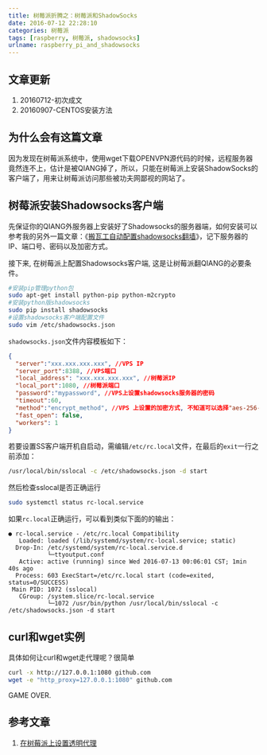 ```yaml
---
title: 树莓派折腾之：树莓派和ShadowSocks
date: 2016-07-12 22:28:10
categories: 树莓派
tags: [raspberry, 树莓派, shadowsocks]
urlname: raspberry_pi_and_shadowsocks
---
```


## 文章更新

1. 20160712-初次成文
2. 20160907-CENTOS安装方法

## 为什么会有这篇文章

因为发现在树莓派系统中，使用wget下载OPENVPN源代码的时候，远程服务器竟然连不上，估计是被QIANG掉了，所以，只能在树莓派上安装ShadowSocks的客户端了，用来让树莓派访问那些被功夫网鄙视的网站了。<!-- more -->

## 树莓派安装Shadowsocks客户端

先保证你的QIANG外服务器上安装好了Shadowsocks的服务器端，如何安装可以参考我的另外一篇文章：《[搬瓦工自动配置shadowsocks翻墙](http://www.wuliaole.com/post/how_to_scientificly_online_by_shadowsocks)》，记下服务器的IP、端口号、密码以及加密方式。

接下来, 在树莓派上配置Shadowsocks客户端, 这是让树莓派翻QIANG的必要条件。

``` bash
#安装pip管理python包
sudo apt-get install python-pip python-m2crypto
#安装python版shadowsocks
sudo pip install shadowsocks
#设置shadowsocks客户端配置文件
sudo vim /etc/shadowsocks.json
```

`shadowsocks.json`文件内容模板如下：

``` json
{
  "server":"xxx.xxx.xxx.xxx", //VPS IP
  "server_port":8388, //VPS端口
  "local_address": "xxx.xxx.xxx.xxx", //树莓派IP
  "local_port":1080, //树莓派端口
  "password":"mypassword", //VPS上设置shadowsocks服务器的密码
  "timeout":60,
  "method":"encrypt_method", //VPS 上设置的加密方式, 不知道可以选择"aes-256-cfb"
  "fast_open": false,
  "workers": 1
}
```

若要设置SS客户端开机自启动，需编辑`/etc/rc.local`文件，在最后的`exit`一行之前添加：

``` bash
/usr/local/bin/sslocal -c /etc/shadowsocks.json -d start
```

然后检查sslocal是否正确运行

``` bash
sudo systemctl status rc-local.service
```

如果`rc.local`正确运行，可以看到类似下面的的输出：

``` accesslog
● rc-local.service - /etc/rc.local Compatibility
   Loaded: loaded (/lib/systemd/system/rc-local.service; static)
  Drop-In: /etc/systemd/system/rc-local.service.d
           └─ttyoutput.conf
   Active: active (running) since Wed 2016-07-13 00:06:01 CST; 1min 40s ago
  Process: 603 ExecStart=/etc/rc.local start (code=exited, status=0/SUCCESS)
 Main PID: 1072 (sslocal)
   CGroup: /system.slice/rc-local.service
           └─1072 /usr/bin/python /usr/local/bin/sslocal -c /etc/shadowsocks.json -d start
```

## curl和wget实例

具体如何让curl和wget走代理呢？很简单

``` bash
curl -x http://127.0.0.1:1080 github.com
wget -e "http_proxy=127.0.0.1:1080" github.com
```

GAME OVER.

## 参考文章

1. [在树莓派上设置透明代理](https://lttt.blog.ustc.edu.cn/2015/06/11/shadowsocks%E6%A0%91%E8%8E%93%E6%B4%BE%E7%BF%BB%E5%A2%99.html)